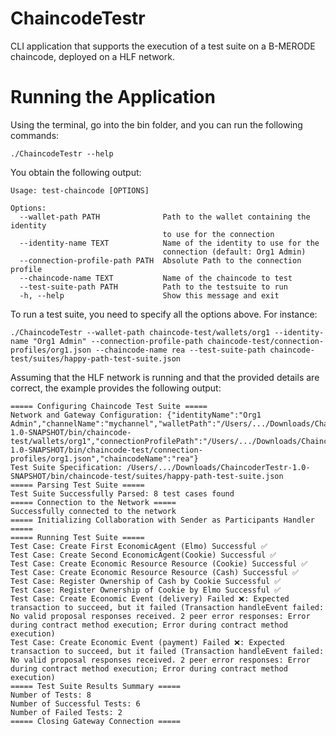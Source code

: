 # ChaincodeTestr
CLI application that supports the execution of a test suite on a B-MERODE chaincode, deployed on a HLF network.

# Running the Application
Using the terminal, go into the bin folder, and you can run the following commands:
```shell
./ChaincodeTestr --help 
```
You obtain the following output:
```shell
Usage: test-chaincode [OPTIONS]

Options:
  --wallet-path PATH              Path to the wallet containing the identity
                                  to use for the connection
  --identity-name TEXT            Name of the identity to use for the
                                  connection (default: Org1 Admin)
  --connection-profile-path PATH  Absolute Path to the connection profile
  --chaincode-name TEXT           Name of the chaincode to test
  --test-suite-path PATH          Path to the testsuite to run
  -h, --help                      Show this message and exit
```
To run a test suite, you need to specify all the options above. For instance:
```shell
./ChaincodeTestr --wallet-path chaincode-test/wallets/org1 --identity-name "Org1 Admin" --connection-profile-path chaincode-test/connection-profiles/org1.json --chaincode-name rea --test-suite-path chaincode-test/suites/happy-path-test-suite.json
```

Assuming that the HLF network is running and that the provided details are correct, the example provides the following output:
````shell
===== Configuring Chaincode Test Suite =====
Network and Gateway Configuration: {"identityName":"Org1 Admin","channelName":"mychannel","walletPath":"/Users/.../Downloads/ChaincoderTestr-1.0-SNAPSHOT/bin/chaincode-test/wallets/org1","connectionProfilePath":"/Users/.../Downloads/ChaincoderTestr-1.0-SNAPSHOT/bin/chaincode-test/connection-profiles/org1.json","chaincodeName":"rea"}
Test Suite Specification: /Users/.../Downloads/ChaincoderTestr-1.0-SNAPSHOT/bin/chaincode-test/suites/happy-path-test-suite.json
===== Parsing Test Suite =====
Test Suite Successfully Parsed: 8 test cases found
===== Connection to the Network =====
Successfully connected to the network
===== Initializing Collaboration with Sender as Participants Handler =====
===== Running Test Suite =====
Test Case: Create First EconomicAgent (Elmo) Successful ✅ 
Test Case: Create Second EconomicAgent(Cookie) Successful ✅ 
Test Case: Create Economic Resource Resource (Cookie) Successful ✅ 
Test Case: Create Economic Resource Resource (Cash) Successful ✅ 
Test Case: Register Ownership of Cash by Cookie Successful ✅ 
Test Case: Register Ownership of Cookie by Elmo Successful ✅ 
Test Case: Create Economic Event (delivery) Failed ❌: Expected transaction to succeed, but it failed (Transaction handleEvent failed: No valid proposal responses received. 2 peer error responses: Error during contract method execution; Error during contract method execution)
Test Case: Create Economic Event (payment) Failed ❌: Expected transaction to succeed, but it failed (Transaction handleEvent failed: No valid proposal responses received. 2 peer error responses: Error during contract method execution; Error during contract method execution)
===== Test Suite Results Summary =====
Number of Tests: 8
Number of Successful Tests: 6
Number of Failed Tests: 2
===== Closing Gateway Connection =====
````
